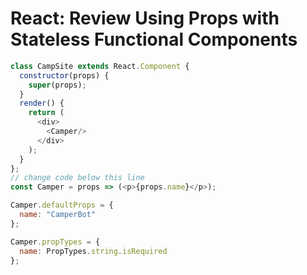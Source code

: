 # React: Review Using Props with Stateless Functional Components
```javascript
class CampSite extends React.Component {
  constructor(props) {
    super(props);
  }
  render() {
    return (
      <div>
        <Camper/>
      </div>
    );
  }
};
// change code below this line
const Camper = props => (<p>{props.name}</p>);

Camper.defaultProps = {
  name: "CamperBot"
};

Camper.propTypes = {
  name: PropTypes.string.isRequired
};
